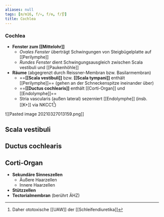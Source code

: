 ```yaml
---
aliases: null
tags: [m/m16, f/💀, f/⚙️, f/👂]
title: Cochlea
---
```

### Cochlea 
- **Fenster zum [[Mittelohr]]**
	- *Ovales Fenster* überträgt Schwingungen von Steigbügelplatte auf [[Perilymphe]]
	- *Rundes Fenster* dient Schwingungsausgleich zwischen Scala vestibuli und [[Paukenhöhle]]
- **Räume** (abgegrenzt durch Reissner-Membran bzw. Basilarmembran)
	- ==**[[Scala vestibuli]]** bzw. **[[Scala tympani]]** enthält [[Perilymphe]]== (gehen an der Schneckenspitze ineinander über)
	- ==**[[Ductus cochlearis]]** enthält [[Corti-Organ]] und [[Endolymphe]]==
	- Stria vascularis (außen lateral) sezerniert [[Endolymphe]] (insb. [[K+]] via NKCC1[^1])


![[Pasted image 20210327013159.png]]

## Scala vestibuli
## Ductus cochlearis
## Corti-Organ
- **Sekundäre Sinneszellen**
	- Äußere Haarzellen
	- Innere Haarzellen
- **Stützzellen**
- **Tectorialmembran** (berührt ÄHZ)


[^1]: Daher ototoxische [[UAW]] der [[Schleifendiuretika]]